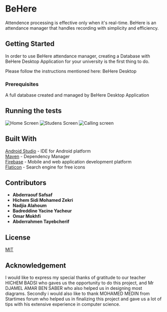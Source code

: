 # BeHere

Attendence processing is effective only when it's real-time.
BeHere is an attendance manager that handles recording with simplicity and efficiency.

## Getting Started

In order to use BeHere attendance manager, creating a Database with BeHere Desktop Application for your university is the first thing to do.

Please follow the instructions mentioned here: BeHere Desktop

### Prerequisites

A full database created and managed by BeHere Desktop Application

## Running the tests

![Home Screen](https://raw.githubusercontent.com/johnlerouge/BeHereAndroid/master/screenshots/Screenshot_20170714-201031.png)
![Studens Screen](https://raw.githubusercontent.com/johnlerouge/BeHereAndroid/master/screenshots/Screenshot_20170714-201057.png)
![Calling screen](https://raw.githubusercontent.com/johnlerouge/BeHereAndroid/master/screenshots/Screenshot_20170714-201151.png)
## Built With

[Android Studio](https://developer.android.com/studio/index.html) - IDE for Android platform  
[Maven](https://maven.apache.org/) - Dependency Manager  
[Firebase](https://firebase.google.com/) - Mobile and web application development platform  
[Flaticon](http://www.flaticon.com/) - Search engine for free icons  

## Contributors

* **Abderraouf Safsaf**  
* **Hichem Sidi Mohamed Zekri**  
* **Nadjia Alahoum**  
* **Badreddine Yacine Yacheur**  
* **Omar Mokhfi**  
* **Abderrahmen Tayebcherif**  

## License
[MIT](https://github.com/johnlerouge/BeHereAndroid/blob/master/LICENSE)

## Acknowledgement

I would like to express my special thanks of gratitude to our teacher HICHEM BADSI who gaves us the opportunity to do this project, and Mr DJAMEL AMAR BEN SABER who also helped us in designing most diagrams.
Secondly i would also like to thank MOHAMED MEDIN from Startimes forum who helped us in finalizing this project and gave us a lot of tips with his extensive experience in computer science.

